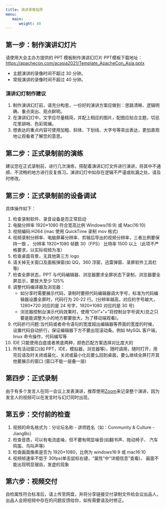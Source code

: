 ```yaml
---
title: 演讲录像指导
menu:
   main:
      weight: 40
---
```

## 第一步：制作演讲幻灯片
请使用大会主办方提供的 PPT 模板制作演讲幻灯片
PPT模板下载地址：
https://apachecon.com/acasia2021/Template_ApacheCon_Asia.pptx

* 主题演讲的录像时间不超过 30 分钟。
* 常规演讲的录像时间不超过 40 分钟。


### 演讲幻灯制作建议
1. 制作演讲幻灯前，请充分构思，一份好的演讲方案应做到：思路清晰、逻辑明确、重点突出、观点鲜明。
2. 在演讲幻灯中，文字应尽量精简，并配上相应的图片，配图应贴合主题，切忌花里胡哨、色彩斑斓。
3. 想表达的重点内容可使用加粗、斜体、下划线、大字号等突出表达，更加直观地让观看者了解您的意思。

## 第二步：正式录制前的演练
建议您在正式录制前，进行几次演练，搭配着演讲幻灯文件进行演讲，将其中不通顺、不流畅的地方进行反复练习。演讲幻灯中如存在逻辑不严谨或纰漏之处，请及时修改。

## 第三步：正式录制前的设备调试
具体操作如下：
1. 检查录制软件、录音设备是否正常启动
2. 电脑分辨率 1920\*1080 符合宽高比例 Windows(16:9) 或 Mac(16:10)
3. 视频编码:H264 (mac 使用 QuickTime 录制 mov 格式)
4. 视频录制分辨率、电脑屏幕分辨率、剪辑后导出的视频分辨率，三者比例要保持一致 ， 分辨率 1920\*1080 帧数 30（FPS） 比特率 1500 以上（此项不严格要求，以实际视频为准）
5. 检查桌面背景，无其他第三方 logo
6. 请关掉无关窗口及面板弹窗(如 QQ，360 浮窗，迅雷弹窗、录屏软件工具栏等)
7. 检查全屏状态，PPT 与代码编辑器、浏览器要求全屏状态下录制，浏览器要全屏显示，要放大至少 125%
8. 调整代码编译器及浏览器：
   * 如分享时需要展示代码，录制时要把代码编辑器调大字号，标准为代码编辑器设置全屏时，代码行为 20-22 行。(分辨率越高，对应的字号越大，1280\*720 对应的是 24 号字，1920\*1080 对应的是 30 号)
   * 浏览器控制台演示代码效果时，使用“Ctrl”+“+”将控制台字号调大(总之只要是能调整大小的地方都要放大，为了移动端观看)。
9. 代码折行问题:当代码或者命令语句的宽度超出编辑器等界面的宽度的时候， 设置代码自动折行，保证编辑器下方不要出现滚动条。例如 MySQL 客户端，linux 命令操作，代码编写等
10. IDE 只能使用白底或者黑底两种，颜色匹配方案选择对比度大的
11. 所有活动窗口(如 PPT，IDE，模拟器，浏览器等)，随时调用，随时打开，用完后请及时关闭或最化、关闭或最小化后要么回到桌面，要么继续全屏打开其他要展示的窗口 (窗口不能一层叠一层)

## 第四步：正式录制
由于有多个发言人在同一会议上发表演讲，推荐使用[Zoom](https://www.zoom.us/)来记录整个演讲，因为发言人的视频可以在发言时与幻灯同时出现。

## 第五步：交付前的检查
1. 视频的命名格式为：分论坛名称 - 讲师姓名（如：Community & Culture - JiangBo）
2. 检查音质，可以有电流底噪，但不要有明显噪音(如翻书声、拖动椅子、 汽车鸣笛、鸟叫声等)
3. 检查画面像素是否为 1920\*1080，比例为 windows16:9 或 mac16:10
4. 视频帧速率不低于 30fps(单击鼠标右键，“属性”中“详细信息”查看)， 画面不能出现明显锯齿，发虚的现象

## 第六步：视频交付
自检属性符合标准后，请上传至网盘，并将分享链接交付录制文件给会议出品人，出品人会把视频中存在的问题反馈给你，如有需要请及时修正。

